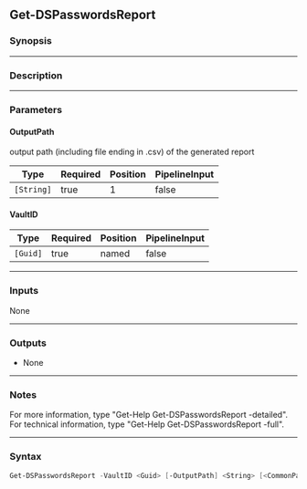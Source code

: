 Get-DSPasswordsReport
---------------------

### Synopsis

---

### Description

---

### Parameters
#### **OutputPath**
output path (including file ending in .csv) of the generated report

|Type      |Required|Position|PipelineInput|
|----------|--------|--------|-------------|
|`[String]`|true    |1       |false        |

#### **VaultID**

|Type    |Required|Position|PipelineInput|
|--------|--------|--------|-------------|
|`[Guid]`|true    |named   |false        |

---

### Inputs
None

---

### Outputs
* None

---

### Notes
For more information, type "Get-Help Get-DSPasswordsReport -detailed". For technical information, type "Get-Help Get-DSPasswordsReport -full".

---

### Syntax
```PowerShell
Get-DSPasswordsReport -VaultID <Guid> [-OutputPath] <String> [<CommonParameters>]
```

